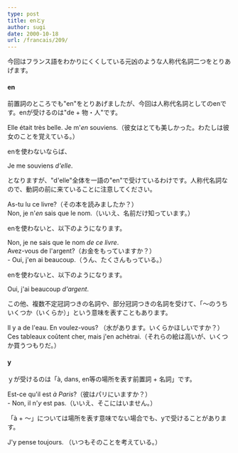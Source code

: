 ```yaml
---
type: post
title: enとy
author: sugi
date: 2000-10-18
url: /francais/209/
---
```

今回はフランス語をわかりにくくしている元凶のような人称代名詞二つをとりあげます。

#### en

前置詞のところでも"en"をとりあげましたが、今回は人称代名詞としてのenです。enが受けるのは"de + 物・人"です。

<div class="example">
  Elle &eacute;tait tr&egrave;s belle. Je m'<em>en</em> souviens.（彼女はとても美しかった。わたしは彼女のことを覚えている。）
</div>

enを使わないならば、

<div class="example">
  Je me souviens <em>d'elle</em>.
</div>

となりますが、"d'elle"全体を一語の"en"で受けているわけです。人称代名詞なので、動詞の前に来ていることに注意してください。

<div class="example">
  As-tu lu ce livre?（その本を読みましたか？）
</div>

<div class="example">
  Non, je n'<em>en</em> sais que le nom.（いいえ、名前だけ知っています。）
</div>

enを使わないと、以下のようになります。

<div class="example">
  Non, je ne sais que le nom <em>de ce livre</em>.
</div>

<div class="example">
  Avez-vous de l'argent?（お金をもっていますか？）
</div>

<div class="example">
  - Oui, j'en ai beaucoup.（うん、たくさんもっている。）
</div>

enを使わないと、以下のようになります。

<div class="example">
  Oui, j'ai beaucoup <em>d'argent</em>.
</div>

この他、複数不定冠詞つきの名詞や、部分冠詞つきの名詞を受けて、「～のうちいくつか（いくらか）」という意味を表すこともあります。

<div class="example">
  Il y a de l'eau. En voulez-vous? （水があります。いくらかほしいですか？）
</div>

<div class="example">
  Ces tableaux co&ucirc;tent cher, mais j'en ach&egrave;trai.（それらの絵は高いが、いくつか買うつもりだ。）
</div>

#### y

ｙが受けるのは「&agrave;, dans, en等の場所を表す前置詞 + 名詞」です。

<div class="example">
  Est-ce qu'il est <em>&agrave; Paris</em>?（彼はパリにいますか？）
</div>

<div class="example">
  - Non, il n'<em>y</em> est pas.（いいえ、そこにはいません。）
</div>

「&agrave; + ～」については場所を表す意味でない場合でも、yで受けることがあります。

<div class="example">
  J'y pense toujours. （いつもそのことを考えている。）
</div>
